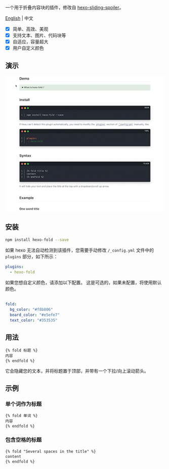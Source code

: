 一个用于折叠内容块的插件，修改自 [hexo-sliding-spoiler](https://github.com/fletchto99/hexo-sliding-spoiler)。

[English](https://github.com/AimTao/hexo-fold/blob/master/README_CN.md) | 中文

+ [x] 简单、高效、美观
+ [x] 支持文本、图片、代码块等
+ [x] 自适应，容量超大
+ [x] 用户自定义颜色

## 演示

![example.gif](img/example.gif)

## 安装


```bash
npm install hexo-fold --save
```

如果 hexo 无法自动检测到该插件，您需要手动修改 `/_config.yml` 文件中的 `plugins` 部分，如下所示：


```yaml
plugins:
  - hexo-fold
```

如果您想自定义颜色，请添加以下配置。
这是可选的，如果未配置，将使用默认颜色。

```yaml

fold:
  bg_color: "#f8b806"
  board_color: "#e5efe7"
  text_color: "#353535"
```

## 用法

```plain
{% fold 标题 %}
内容
{% endfold %}
```

它会隐藏您的文本，并将标题置于顶部，并带有一个下拉/向上滚动箭头。

## 示例

### 单个词作为标题

```plain
{% fold 单词 %}
内容
{% endfold %}
```

### 包含空格的标题

```plain
{% fold "Several spaces in the title" %}
content
{% endfold %}
```